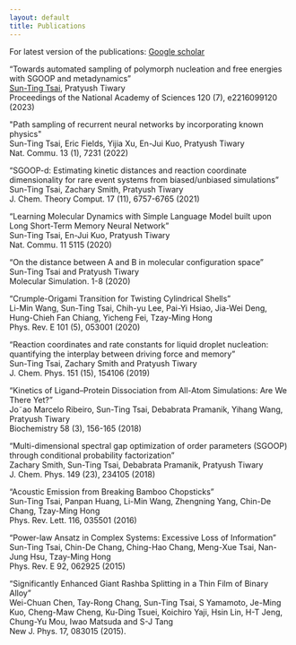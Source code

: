 ```yaml
---
layout: default
title: Publications
---
```


For latest version of the publications: [Google scholar](https://scholar.google.com/citations?hl=en&user=e0BF_m8AAAAJ)


“Towards automated sampling of polymorph nucleation and free energies with SGOOP and metadynamics”  
<u>Sun-Ting Tsai</u>, Pratyush Tiwary  
Proceedings of the National Academy of Sciences 120 (7), e2216099120 (2023)

"Path sampling of recurrent neural networks by incorporating known physics"  
Sun-Ting Tsai, Eric Fields, Yijia Xu, En-Jui Kuo, Pratyush Tiwary  
Nat. Commu. 13 (1), 7231 (2022)

“SGOOP-d: Estimating kinetic distances and reaction coordinate dimensionality for rare event systems from biased/unbiased simulations”  
Sun-Ting Tsai, Zachary Smith, Pratyush Tiwary  
J. Chem. Theory Comput. 17 (11), 6757-6765 (2021)
 
“Learning Molecular Dynamics with Simple Language Model built upon Long Short-Term Memory Neural Network”  
Sun-Ting Tsai, En-Jui Kuo, Pratyush Tiwary  
Nat. Commu. 11 5115 (2020)

“On the distance between A and B in molecular configuration space”  
Sun-Ting Tsai and Pratyush Tiwary  
Molecular Simulation. 1-8 (2020)

“Crumple-Origami Transition for Twisting Cylindrical Shells”  
Li-Min Wang, Sun-Ting Tsai, Chih-yu Lee, Pai-Yi Hsiao, Jia-Wei Deng, Hung-Chieh Fan Chiang, Yicheng Fei, Tzay-Ming Hong  
Phys. Rev. E 101 (5), 053001 (2020)

“Reaction coordinates and rate constants for liquid droplet nucleation: quantifying the interplay between driving force and memory”  
Sun-Ting Tsai, Zachary Smith and Pratyush Tiwary  
J. Chem. Phys. 151 (15), 154106 (2019)

“Kinetics of Ligand–Protein Dissociation from All-Atom Simulations: Are We There Yet?”  
Jo˜ao Marcelo Ribeiro, Sun-Ting Tsai, Debabrata Pramanik, Yihang Wang, Pratyush Tiwary  
Biochemistry 58 (3), 156-165 (2018)

“Multi-dimensional spectral gap optimization of order parameters (SGOOP) through conditional probability factorization”  
Zachary Smith, Sun-Ting Tsai, Debabrata Pramanik, Pratyush Tiwary  
J. Chem. Phys. 149 (23), 234105 (2018)

“Acoustic Emission from Breaking Bamboo Chopsticks”  
Sun-Ting Tsai, Panpan Huang, Li-Min Wang, Zhengning Yang, Chin-De Chang, Tzay-Ming Hong  
Phys. Rev. Lett. 116, 035501 (2016)

“Power-law Ansatz in Complex Systems: Excessive Loss of Information”  
Sun-Ting Tsai, Chin-De Chang, Ching-Hao Chang, Meng-Xue Tsai, Nan-Jung Hsu, Tzay-Ming Hong  
Phys. Rev. E 92, 062925 (2015)

“Significantly Enhanced Giant Rashba Splitting in a Thin Film of Binary Alloy”  
Wei-Chuan Chen, Tay-Rong Chang, Sun-Ting Tsai, S Yamamoto, Je-Ming Kuo, Cheng-Maw Cheng, Ku-Ding Tsuei, Koichiro Yaji, Hsin Lin, H-T Jeng, Chung-Yu Mou, Iwao Matsuda and S-J Tang  
New J. Phys. 17, 083015 (2015).
